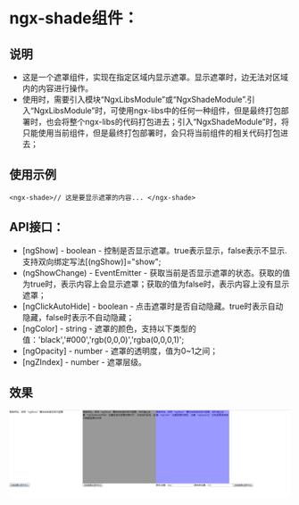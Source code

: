 # ngx-shade组件：
## 说明
- 这是一个遮罩组件，实现在指定区域内显示遮罩。显示遮罩时，边无法对区域内的内容进行操作。
- 使用时，需要引入模块“NgxLibsModule”或“NgxShadeModule”.引入“NgxLibsModule”时，可使用ngx-libs中的任何一种组件，但是最终打包部署时，也会将整个ngx-libs的代码打包进去；引入“NgxShadeModule”时，将只能使用当前组件，但是最终打包部署时，会只将当前组件的相关代码打包进去；

## 使用示例
`<ngx-shade>// 这是要显示遮罩的内容... </ngx-shade>`

## API接口：
- [ngShow] - boolean - 控制是否显示遮罩。true表示显示，false表示不显示.支持双向绑定写法[(ngShow)]="show";
- (ngShowChange) - EventEmitter - 获取当前是否显示遮罩的状态。获取的值为true时，表示内容上会显示遮罩；获取的值为false时，表示内容上没有显示遮罩；
- [ngClickAutoHide] - boolean - 点击遮罩时是否自动隐藏。true时表示自动隐藏，false时表示不自动隐藏；
- [ngColor] - string - 遮罩的颜色，支持以下类型的值：'black','#000','rgb(0,0,0)','rgba(0,0,0,1)';
- [ngOpacity] - number - 遮罩的透明度，值为0~1之间；
- [ngZIndex] - number - 遮罩层级。

## 效果
![Image text](/src/assets/app/modules/shade-demo/img/effect.png)